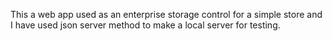 This a web app used as an enterprise storage control for a simple store and I have used  json server method to make a local server for testing.
